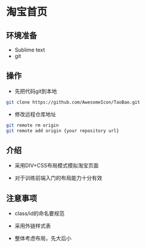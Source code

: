 # 淘宝首页

## 环境准备

* Sublime text
* git

## 操作

* 先把代码git到本地

```bash
git clone https://github.com/AwesomeIcon/TaoBao.git
```
* 修改远程仓库地址

```bash
git remote rm origin
git remote add origin {your repository url}
```

## 介绍

* 采用DIV+CSS布局模式模拟淘宝页面

* 对于训练前端入门的布局能力十分有效

## 注意事项

* class/id的命名要规范

* 采用外链样式表

* 整体考虑布局，先大后小
